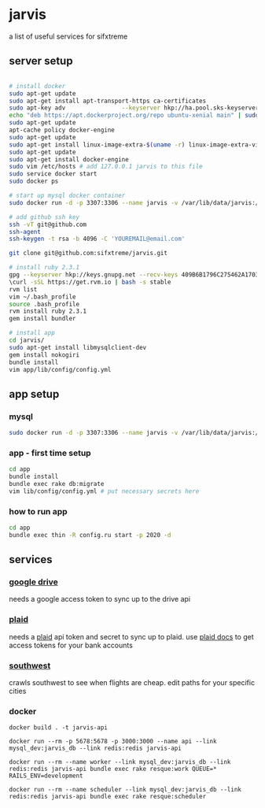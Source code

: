 # jarvis

a list of useful services for sifxtreme

## server setup

```bash

# install docker
sudo apt-get update
sudo apt-get install apt-transport-https ca-certificates
sudo apt-key adv                --keyserver hkp://ha.pool.sks-keyservers.net:80                --recv-keys 58118E89F3A912897C070ADBF76221572C52609D
echo "deb https://apt.dockerproject.org/repo ubuntu-xenial main" | sudo tee /etc/apt/sources.list.d/docker.list
sudo apt-get update
apt-cache policy docker-engine
sudo apt-get update
sudo apt-get install linux-image-extra-$(uname -r) linux-image-extra-virtual
sudo apt-get update
sudo apt-get install docker-engine
sudo vim /etc/hosts # add 127.0.0.1 jarvis to this file
sudo service docker start
sudo docker ps

# start up mysql docker container
sudo docker run -d -p 3307:3306 --name jarvis -v /var/lib/data/jarvis:/var/lib/mysql -e MYSQL_ROOT_PASSWORD=root mysql:5.7

# add github ssh key
ssh -vT git@github.com
ssh-agent
ssh-keygen -t rsa -b 4096 -C 'YOUREMAIL@email.com'

git clone git@github.com:sifxtreme/jarvis.git

# install ruby 2.3.1
gpg --keyserver hkp://keys.gnupg.net --recv-keys 409B6B1796C275462A1703113804BB82D39DC0E3
\curl -sSL https://get.rvm.io | bash -s stable
rvm list
vim ~/.bash_profile
source .bash_profile
rvm install ruby 2.3.1
gem install bundler

# install app
cd jarvis/
sudo apt-get install libmysqlclient-dev
gem install nokogiri
bundle install
vim app/lib/config/config.yml
```

## app setup

### mysql

```bash
sudo docker run -d -p 3307:3306 --name jarvis -v /var/lib/data/jarvis:/var/lib/mysql -e MYSQL_ROOT_PASSWORD=root mysql:5.7
```

### app - first time setup
```bash
cd app
bundle install
bundle exec rake db:migrate
vim lib/config/config.yml # put necessary secrets here
```

### how to run app
```bash
cd app
bundle exec thin -R config.ru start -p 2020 -d
```

## services

### [google drive](app/lib/google_drive)

needs a google access token to sync up to the drive api

### [plaid](app/lib/plaid)

needs a [plaid](https://plaid.com/) api token and secret to sync up to plaid. use [plaid docs](https://plaid.com/docs/api/) to get access tokens for your bank accounts

### [southwest](app/lib/southwest)

crawls southwest to see when flights are cheap. edit paths for your specific cities

### docker

```
docker build . -t jarvis-api

docker run --rm -p 5678:5678 -p 3000:3000 --name api --link mysql_dev:jarvis_db --link redis:redis jarvis-api

docker run --rm --name worker --link mysql_dev:jarvis_db --link redis:redis jarvis-api bundle exec rake resque:work QUEUE=* RAILS_ENV=development

docker run --rm --name scheduler --link mysql_dev:jarvis_db --link redis:redis jarvis-api bundle exec rake resque:scheduler
```